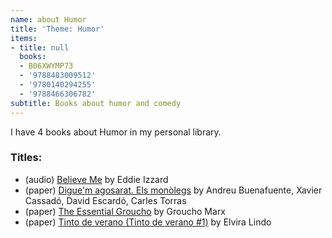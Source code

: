 ```yaml
---
name: about Humor
title: 'Theme: Humor'
items:
- title: null
  books:
  - B06XWYMP73
  - '9788483009512'
  - '9780140294255'
  - '9788466306782'
subtitle: Books about humor and comedy
---
```

I have 4 books about Humor in my personal library.

### Titles:
- (audio) [Believe Me](/books/info/B06XWYMP73) by Eddie Izzard
- (paper) [Digue'm agosarat. Els monòlegs](/books/info/9788483009512) by Andreu Buenafuente, Xavier Cassadó, David Escardó, Carles Torras
- (paper) [The Essential Groucho](/books/info/9780140294255) by Groucho Marx
- (paper) [Tinto de verano (Tinto de verano #1)](/books/info/9788466306782) by Elvira Lindo
